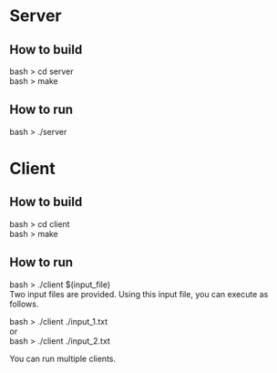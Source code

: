 # Server

## How to build
bash > cd server <br>
bash > make

## How to run
bash > ./server



# Client

## How to build
bash > cd client<br>
bash > make

## How to run
bash > ./client $(input_file)<br>
Two input files are provided.
Using this input file, you can execute as follows.<br>

bash > ./client ./input_1.txt<br>
or<br>
bash > ./client ./input_2.txt<br>

 You can run multiple clients.
